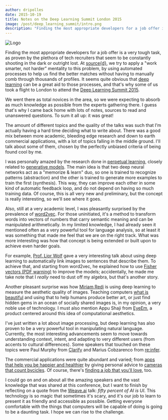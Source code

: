 ```yaml
---
author: dripolles
date: 2015-10-19
title: Notes on the Deep Learning Summit London 2015
image: /post/deep_learning_summit/intro.png
description: "Finding the most appropriate developers for a job offer is a very tough task, as proven by the plethora of tech recruiters that seem to be constantly shooting in the dark or outright lost."
---
```


![Logo](/post/deep_learning_summit/intro.png)

Finding the most appropriate developers for a job offer is a very tough task, as proven by the plethora of tech recruiters that seem to be constantly shooting in the dark or outright lost. At [source{d}](http://sourced.tech), we try to apply a "work smarter, not harder" mentality to this problem, by using automated processes to help us find the better matches without having to manually comb through thousands of profiles. It seems quite obvious that [deep learning](https://en.wikipedia.org/wiki/Deep_learning) can be a great aid to those processes, and that's why some of us took a flight to London to attend the [Deep Learning Summit 2015](https://www.re-work.co/events/deep-learning-london-2015).

We went there as total novices in the area, so we were expecting to absorb as much knowledge as possible from the experts gathering there. I guess that's why I came back home with lots of notes, sources to read and unanswered questions. To sum it all up: it was great!

The amount of different topics and the quality of the talks was such that I’m actually having a hard time deciding what to write about. There was a good mix between more academic, bleeding edge research and down to earth commercial applications, with a lot of topics falling in the middle ground. I'll talk about some of them, chosen by the perfectly unbiased criteria of being found cool by me.

I was personally amazed by the research done in [perpetual learning](http://arxiv.org/abs/1509.00913), closely related to [generative models](http://www.cifar.ca/j%C3%B6rg-bornschein). The main idea is that two deep neural networks act as a "memorize & learn" duo, so one is trained to recognize patterns (abstraction) and the other is trained to generate more examples to train the first (synthesis). This way, they can improve each other in some kind of automatic feedback loop, and do not depend on having so much training data. Of course, this is all very new and preliminary, but the concept is really interesting, so we'll see where it goes.

Also, still at a very academic level, I was pleasantly surprised by the prevalence of [word2vec](https://en.wikipedia.org/wiki/Word2vec). For those uninitiated, it's a method to transform words into vectors of numbers that carry semantic meaning and can be manipulated arithmetically. In my limited knowledge, I had already seen it mentioned often as a very powerful tool for language analysis, so at least it was something that made me feel that we are on the right track. What was more interesting was how that concept is being extended or built upon to achieve even harder goals.

For example, [Prof. Lior Wolf](http://www.cs.tau.ac.il/~wolf/) gave a very interesting talk about using deep learning to automatically link images to sentences that describe them. To achieve that, and starting from word2vec, he explained how to use [Fisher vectors (PDF warning)](http://www.cs.tau.ac.il/~wolf/papers/Klein_Associating_Neural_Word_2015_CVPR_paper.pdf) to improve the models; accidentally, he made me take note that I _really_ need to dust off my algebra, but that's another story.

Another pleasant surprise  was how [Miriam Redi](https://labs.yahoo.com/researchers/redi) is using deep learning to measure the aesthetic quality of images. Teaching computers [what is beautiful](https://labs.yahoo.com/publications/6737/beauty-capturing-faces-rating-quality-digital-portraits) and using that to help humans produce better art, or just find hidden gems in an ocean of socially shared images is, in my opinion, a very noble use of technology. I must also mention Appu Shaji from [EyeEm](https://www.eyeem.com/community), a product centered around this idea of computational aesthetics.

I've just written a lot about image processing, but deep learning has also proven to be a very powerful tool in manipulating natural language. Currently, the most interesting advancements seem to move towards understanding context, intent, and adapting to very different users (from accents to cultural differences). Some speakers that touched on these topics were Paul Murphy from [Clarify](http://clarify.io/) and Marius Cobzarenco from [re:infer](https://reinfer.io/).

The commercial applications were quite abundant and varied; from [apps that help you be happier and healthier](http://biobeats.com/) by giving personal advice to [cameras that count bycicles](http://www.kleintech.net/). Of course, there's [finding a job that you'll love](http://sourced.tech), too.

I could go on and on about all the amazing speakers and the vast knowledge that was shared at this conference, but I want to finish by reflecting on a quote from the [Weave.ai](http://www.weave.ai/) talk: _fifty percent of AI is UI_. This technology is so magic that sometimes it's scary, and it's our job to learn to present it as friendly and accessible as possible. Getting everyone comfortable with the things that computers will be capable of doing is going to be a daunting task. I hope we can rise to the challenge.
